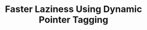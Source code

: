 ---
title: Faster Laziness Using Dynamic Pointer Tagging
paper-url: http://research.microsoft.com/pubs/67969/ptr-tagging.pdf
authors:
- Simon Marlow
type: paper
tags:
- garbage collection
- GHC
- performance
- RTS
doHaskell-type: research paper
---
